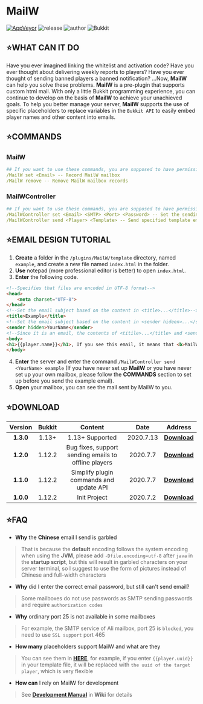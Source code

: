 # MailW
[![AppVeyor](https://img.shields.io/appveyor/build/ElaBosak233/MailW?label=Appveyor%20Build&style=flat-square)](https://ci.appveyor.com/project/ElaBosak233/mailw) ![release](https://img.shields.io/github/v/release/ElaBosak233/MailW?style=flat-square) ![author](https://img.shields.io/badge/author-ElaBosak233-brightgreen?style=flat-square) ![Bukkit](https://img.shields.io/badge/Bukkit-1.12.2-blue?style=flat-square)

## ⭐**WHAT CAN IT DO**

Have you ever imagined linking the whitelist and activation code? Have you ever thought about delivering weekly reports to players? Have you ever thought of sending banned players a banned notification? ...Now, **MailW** can help you solve these problems. **MailW** is a pre-plugin that supports custom html mail. With only a little Bukkit programming experience, you can continue to develop on the basis of **MailW** to achieve your unachieved goals. To help you better manage your server, **MailW** supports the use of specific placeholders to replace variables in the `Bukkit API` to easily embed player names and other content into emails.

## ⭐**COMMANDS**

### **MailW**
```yaml
## If you want to use these commands, you are supposed to have permission "MailW.general"(Give all by default)
/MailW set <Email> -- Record MailW mailbox
/MailW remove -- Remove MailW mailbox records
```
### **MailWController**
```yaml
## If you want to use these commands, you are supposed to have permission "MailW.admin"(Give op by default)
/MailWController set <Email> <SMTP> <Port> <Password> -- Set the sending email
/MailWController send <Player> <Template> -- Send specified template emails to specific players
```

## ⭐**EMAIL DESIGN TUTORIAL**

1. **Create** a folder in the `/plugins/MailW/template` directory, named `example`, and create a new file named `index.html` in the folder.
2. **Use** notepad (more professional editor is better) to open `index.html`.
3. **Enter** the following code.
```html
<!--Specifies that files are encoded in UTF-8 format-->
<head>
    <meta charset="UTF-8">
</head>
<!--Set the email subject based on the content in <title>...</title>-->
<title>Example</title>
<!--Set the email subject based on the content in <sender hideen>...</sender>-->
<sender hidden>YourName</sender>
<!--Since it is an email, the contents of <titile>...</title> and <sender hidden>...</sender> are not visible, and the rest of the content will be judged as the body of the email, you can use inline style-->
<body>
<h1>{{player.name}}</h1>, If you see this email, it means that <b>MailW</b> has been able to send mail normally on your server
</body>
```
4. **Enter** the server and enter the command `/MailWController send <YourName> example` (If you have never set up **MailW** or you have never set up your own mailbox, please follow the **COMMANDS** section to set up before you send the example email).
5. **Open** your mailbox, you can see the mail sent by MailW to you.

## ⭐**DOWNLOAD**
|**Version**|**Bukkit**|**Content**|**Date**|**Address**
|:-:|:-:|:-:|:-:|:-:|
|**1.3.0**|1.13+|1.13+ Supported|2020.7.13|[**Download**](https://github.com/ElaBosak233/MailW/releases/download/1.3.0/MailW-1.3.0.jar)|
|**1.2.0**|1.12.2|Bug fixes, support sending emails to offline players|2020.7.7|[**Download**](https://github.com/ElaBosak233/MailW/releases/download/1.2.0/MailW-1.2.0.jar)|
|**1.1.0**|1.12.2|Simplify plugin commands and update API|2020.7.7|[**Download**](https://github.com/ElaBosak233/MailW/releases/download/1.1.0/MailW-1.1.0.jar)|
|**1.0.0**|1.12.2|Init Project|2020.7.2|[**Download**](https://github.com/ElaBosak233/MailW/releases/download/1.0.0/MailW.jar)|

## ⭐**FAQ**
- **Why** the **Chinese** email I send is garbled
> That is because the **default** encoding follows the system encoding when using the **JVM**, please add `-Dfile.encoding=utf-8` after `java` in the **startup script**, but this will result in garbled characters on your server terminal, so I suggest to use the form of pictures instead of Chinese and full-width characters
- **Why** did I enter the correct email password, but still can't send email?
> Some mailboxes do not use passwords as SMTP sending passwords and require `authorization codes`
- **Why** ordinary port 25 is not available in some mailboxes
> For example, the SMTP service of Ali mailbox, port 25 is `blocked`, you need to use `SSL support` port 465
- **How many** placeholders support MailW and what are they
> You can see them in [**HERE**](https://github.com/ElaBosak233/MailW/blob/master/src/main/java/cn/elabosak/mailw/API/MailWAPI.java#L138), for example, if you enter `{{player.uuid}}` in your template file, it will be replaced with `the uuid of the target player`, which is very flexible
- **How can** I rely on MailW for development
> See [**Development Manual**](https://github.com/ElaBosak233/MailW/wiki/Development-Manual) in **Wiki** for details